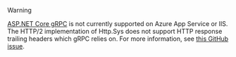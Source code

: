 > [!WARNING]
> [ASP.NET Core gRPC](xref:grpc/index) is not currently supported on Azure App Service or IIS. The HTTP/2 implementation of Http.Sys does not support HTTP response trailing headers which gRPC relies on. For more information, see [this GitHub issue](https://github.com/dotnet/AspNetCore/issues/9020).
